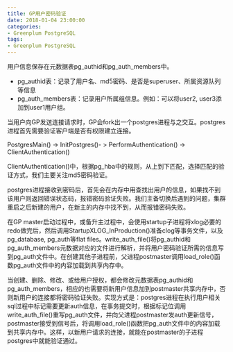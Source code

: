 ```yaml
---
title: GP用户密码验证
date: 2018-01-04 23:00:00
categories:
- Greenplum PostgreSQL
tags:
- Greenplum PostgreSQL
---
```


用户信息保存在元数据表pg_authid和pg_auth_members中。

- pg_authid表：记录了用户名、md5密码、是否是superuser、所属资源队列等信息
- pg_auth_members表：记录用户所属组信息。例如：可以将user2, user3添加到user1用户组。



当用户向GP发送连接请求时，GP会fork出一个postgres进程与之交互。postgres进程首先需要验证客户端是否有权限建立连接。

PostgresMain() -> InitPostgres()- > PerformAuthentication() -> ClientAuthentication()

ClientAuthentication()中，根据pg_hba中的规则，从上到下匹配，选择匹配的验证方式，我们主要关注md5密码验证。

postgres进程接收到密码后，首先会在内存中用查找出用户的信息，如果找不到该用户则返回错误状态码，报错密码验证失败。我们主备切换后遇到的问题，集群重启之后新建的用户，在新主的内存中找不到，从而报错密码失败。

在GP master启动过程中，或备升主过程中，会使用startup子进程将xlog必要的redo做完后，然后调用StartupXLOG_InProduction()准备clog等事务文件，以及pg_database, pg_auth等flat files。write_auth_file()将pg_authid和pg_auth_members元数据对应的文件进行解析，并将用户密码验证所需的信息写到pg_auth文件中。在创建其他子进程前，父进程postmaster调用load_role()函数pg_auth文件中的内容加载到共享内存中。

当创建、删除、修改、或给用户授权，都会修改元数据表pg_authid和pg_auth_members，相应的也需要将新用户信息加到postmaster共享内存中，否则新用户的连接都将密码验证失败。实现方式是：postgres进程在执行用户相关sql过程中标记需要更新auth信息，在事务提交时，根据标记位调用write_auth_file()重写pg_auth文件，并向父进程postmaster发auth更新信号，postmaster接受到信号后，将调用load_role()函数把pg_auth文件中的内容加载到共享内存中。这样，以新用户请求的连接，就能在postmaster的子进程postgres中就能验证通过。